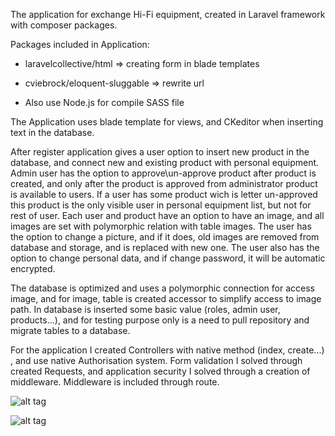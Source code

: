 
The application for exchange Hi-Fi equipment, created in Laravel framework with composer packages.

Packages included in Application:
- laravelcollective/html => creating form in blade templates
- cviebrock/eloquent-sluggable => rewrite url


- Also use Node.js for compile SASS file

The Application uses blade template for views, and CKeditor when inserting text in the database.

After register application gives a user option to insert new product in the database, and connect new and existing product with personal equipment.
Admin user has the option to approve\un-approve product after product is created, and only after the product is approved from administrator product is available to users.
If a user has some product wich is letter un-approved this product is the only visible user in personal equipment list, but not for rest of user.
Each user and product have an option to have an image, and all images are set with polymorphic relation with table images.
The user has the option to change a picture, and if it does, old images are removed from database and storage, and is replaced with new one.
The user also has the option to change personal data, and if change password, it will be automatic encrypted.

The database is optimized and uses a polymorphic connection for access image, and for image, table is created accessor to simplify access to image path.
In database is inserted some basic value (roles, admin user, products...),
and for testing purpose only is a need to pull repository and migrate tables to a database.

For the application I created Controllers with native method (index, create...) , and use native Authorisation system.
Form validation I solved through created Requests, and application security I solved through a creation of middleware.
Middleware is included through route.

![alt tag](http://www.consilium-europa.com/github/hi-fi_exchange/hi_fi_admin.png)

![alt tag](http://www.consilium-europa.com/github/hi-fi_exchange/hi_fi_personal.png)